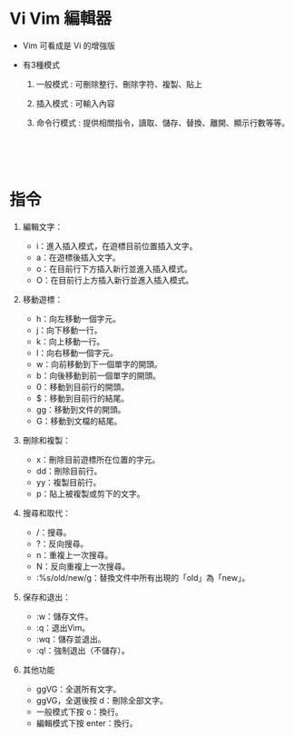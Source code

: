# Vi Vim 編輯器

* Vim 可看成是 Vi 的增強版

* 有3種模式

    1. 一般模式 : 可刪除整行、刪除字符、複製、貼上

    2. 插入模式 : 可輸入內容

    3. 命令行模式 : 提供相關指令，讀取、儲存、替換、離開、顯示行數等等。

<br/>

<br/>

<br/>

# 指令

1. 編輯文字： 
    * i：進入插入模式，在遊標目前位置插入文字。 
    * a：在遊標後插入文字。 
    * o：在目前行下方插入新行並進入插入模式。 
    * O：在目前行上方插入新行並進入插入模式。

2. 移動遊標： 

    * h：向左移動一個字元。 
    * j：向下移動一行。 
    * k：向上移動一行。 
    * l：向右移動一個字元。 
    * w：向前移動到下一個單字的開頭。 
    * b：向後移動到前一個單字的開頭。 
    * 0：移動到目前行的開頭。 
    * $：移動到目前行的結尾。 
    * gg：移動到文件的開頭。 
    * G：移動到文檔的結尾。

3. 刪除和複製： 
    * x：刪除目前遊標所在位置的字元。 
    * dd：刪除目前行。 
    * yy：複製目前行。 
    * p：貼上被複製或剪下的文字。

4. 搜尋和取代： 
    * /：搜尋。
    * ?：反向搜尋。 
    * n：重複上一次搜尋。 
    * N：反向重複上一次搜尋。 
    * :%s/old/new/g：替換文件中所有出現的「old」為「new」。

5. 保存和退出： 
    * :w：儲存文件。 
    * :q：退出Vim。 
    * :wq：儲存並退出。 
    * :q!：強制退出（不儲存​​）。

5. 其他功能

    * ggVG：全選所有文字。
    * ggVG，全選後按 d：刪除全部文字。
    * 一般模式下按 o：換行。
    * 編輯模式下按 enter：換行。